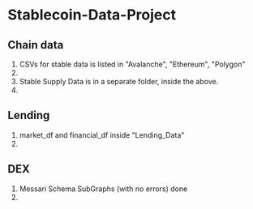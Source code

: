 # Stablecoin-Data-Project

## Chain data
<ol>
<li>CSVs for stable data is listed in "Avalanche", "Ethereum", "Polygon"<li>
<li>Stable Supply Data is in a separate folder, inside the above.<li>
</ol>

## Lending

<ol>
<li>market_df and financial_df inside "Lending_Data"<li>
</ol>

## DEX

<ol>
<li>Messari Schema SubGraphs (with no errors) done <li>
</ol>

